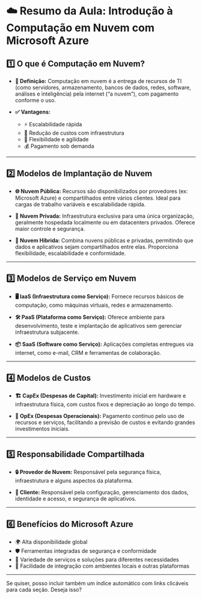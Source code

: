 # ☁️ Resumo da Aula: Introdução à Computação em Nuvem com Microsoft Azure

## 1️⃣ O que é Computação em Nuvem?

* **📖 Definição:**
  Computação em nuvem é a entrega de recursos de TI (como servidores, armazenamento, bancos de dados, redes, software, análises e inteligência) pela internet (“a nuvem”), com pagamento conforme o uso.

* **✅ Vantagens:**

  * ⚡ Escalabilidade rápida
  * 💸 Redução de custos com infraestrutura
  * 🔄 Flexibilidade e agilidade
  * 💰 Pagamento sob demanda

---

## 2️⃣ Modelos de Implantação de Nuvem

* **🌐 Nuvem Pública:**
  Recursos são disponibilizados por provedores (ex: Microsoft Azure) e compartilhados entre vários clientes. Ideal para cargas de trabalho variáveis e escalabilidade rápida.

* **🏢 Nuvem Privada:**
  Infraestrutura exclusiva para uma única organização, geralmente hospedada localmente ou em datacenters privados. Oferece maior controle e segurança.

* **🔁 Nuvem Híbrida:**
  Combina nuvens públicas e privadas, permitindo que dados e aplicativos sejam compartilhados entre elas. Proporciona flexibilidade, escalabilidade e conformidade.

---

## 3️⃣ Modelos de Serviço em Nuvem

* **🖥️ IaaS (Infraestrutura como Serviço):**
  Fornece recursos básicos de computação, como máquinas virtuais, redes e armazenamento.

* **🛠️ PaaS (Plataforma como Serviço):**
  Oferece ambiente para desenvolvimento, teste e implantação de aplicativos sem gerenciar infraestrutura subjacente.

* **📦 SaaS (Software como Serviço):**
  Aplicações completas entregues via internet, como e-mail, CRM e ferramentas de colaboração.

---

## 4️⃣ Modelos de Custos

* **🏗️ CapEx (Despesas de Capital):**
  Investimento inicial em hardware e infraestrutura física, com custos fixos e depreciação ao longo do tempo.

* **💼 OpEx (Despesas Operacionais):**
  Pagamento contínuo pelo uso de recursos e serviços, facilitando a previsão de custos e evitando grandes investimentos iniciais.

---

## 5️⃣ Responsabilidade Compartilhada

* **🔒 Provedor de Nuvem:**
  Responsável pela segurança física, infraestrutura e alguns aspectos da plataforma.

* **👤 Cliente:**
  Responsável pela configuração, gerenciamento dos dados, identidade e acesso, e segurança de aplicativos.

---

## 6️⃣ Benefícios do Microsoft Azure

* 🌍 Alta disponibilidade global
* 🛡️ Ferramentas integradas de segurança e conformidade
* 🧰 Variedade de serviços e soluções para diferentes necessidades
* 🔗 Facilidade de integração com ambientes locais e outras plataformas

---

Se quiser, posso incluir também um índice automático com links clicáveis para cada seção. Deseja isso?

